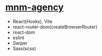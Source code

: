 # [mnm-agency](https://mnm-agency.netlify.app/)

- React(Hooks), Vite
- react-router-dom(createBrowserRouter)
- react-dom
- eslint
- Swiper
- Sass(scss)
